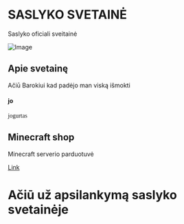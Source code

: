 # SASLYKO SVETAINĖ
Saslyko oficiali sveitainė

![Image](https://media.lrytas.lt/images/2016/06/24/1491538146871_2162962_1440x960_1491538148351.jpg)

## Apie svetainę

Ačiū Barokiui kad padėjo man viską išmokti

#### jo
<p style="font-family:Comic Sans MS">
jogurtas
</p>



## **Minecraft shop**
Minecraft serverio parduotuvė

[Link](./shop)

# Ačiū už apsilankymą saslyko svetainėje


<script> document.getElementsByClassName('site-footer-credits')[0].remove() </script>
